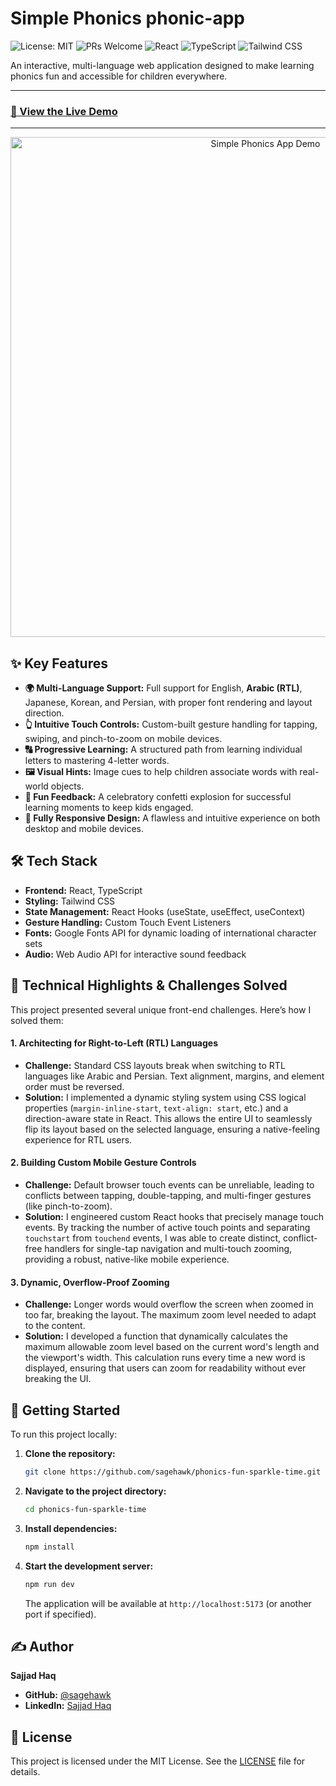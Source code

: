 # Simple Phonics phonic-app

![License: MIT](https://img.shields.io/badge/License-MIT-yellow.svg) ![PRs Welcome](https://img.shields.io/badge/PRs-welcome-brightgreen.svg) ![React](https://img.shields.io/badge/React-20232A?style=for-the-badge&logo=react&logoColor=61DAFB) ![TypeScript](https://img.shields.io/badge/TypeScript-007ACC?style=for-the-badge&logo=typescript&logoColor=white) ![Tailwind CSS](https://img.shields.io/badge/Tailwind_CSS-38B2AC?style=for-the-badge&logo=tailwind-css&logoColor=white)

An interactive, multi-language web application designed to make learning phonics fun and accessible for children everywhere.

---

### [🚀 View the Live Demo](https://phonics.sajjadhaq.com)

---

<p align="center">
  <img src="https://i.imgur.com/2CN8AHg.gif" alt="Simple Phonics App Demo" width="800"/>
</p>

## ✨ Key Features

-   **🌍 Multi-Language Support:** Full support for English, **Arabic (RTL)**, Japanese, Korean, and Persian, with proper font rendering and layout direction.
-   **👆 Intuitive Touch Controls:** Custom-built gesture handling for tapping, swiping, and pinch-to-zoom on mobile devices.
-   **🔠 Progressive Learning:** A structured path from learning individual letters to mastering 4-letter words.
-   **🖼️ Visual Hints:** Image cues to help children associate words with real-world objects.
-   **🎉 Fun Feedback:** A celebratory confetti explosion for successful learning moments to keep kids engaged.
-   **📱 Fully Responsive Design:** A flawless and intuitive experience on both desktop and mobile devices.

## 🛠️ Tech Stack

-   **Frontend:** React, TypeScript
-   **Styling:** Tailwind CSS
-   **State Management:** React Hooks (useState, useEffect, useContext)
-   **Gesture Handling:** Custom Touch Event Listeners
-   **Fonts:** Google Fonts API for dynamic loading of international character sets
-   **Audio:** Web Audio API for interactive sound feedback

## 🧠 Technical Highlights & Challenges Solved

This project presented several unique front-end challenges. Here’s how I solved them:

#### 1. Architecting for Right-to-Left (RTL) Languages
-   **Challenge:** Standard CSS layouts break when switching to RTL languages like Arabic and Persian. Text alignment, margins, and element order must be reversed.
-   **Solution:** I implemented a dynamic styling system using CSS logical properties (`margin-inline-start`, `text-align: start`, etc.) and a direction-aware state in React. This allows the entire UI to seamlessly flip its layout based on the selected language, ensuring a native-feeling experience for RTL users.

#### 2. Building Custom Mobile Gesture Controls
-   **Challenge:** Default browser touch events can be unreliable, leading to conflicts between tapping, double-tapping, and multi-finger gestures (like pinch-to-zoom).
-   **Solution:** I engineered custom React hooks that precisely manage touch events. By tracking the number of active touch points and separating `touchstart` from `touchend` events, I was able to create distinct, conflict-free handlers for single-tap navigation and multi-touch zooming, providing a robust, native-like mobile experience.

#### 3. Dynamic, Overflow-Proof Zooming
-   **Challenge:** Longer words would overflow the screen when zoomed in too far, breaking the layout. The maximum zoom level needed to adapt to the content.
-   **Solution:** I developed a function that dynamically calculates the maximum allowable zoom level based on the current word's length and the viewport's width. This calculation runs every time a new word is displayed, ensuring that users can zoom for readability without ever breaking the UI.

## 🚀 Getting Started

To run this project locally:

1.  **Clone the repository:**
    ```sh
    git clone https://github.com/sagehawk/phonics-fun-sparkle-time.git
    ```

2.  **Navigate to the project directory:**
    ```sh
    cd phonics-fun-sparkle-time
    ```

3.  **Install dependencies:**
    ```sh
    npm install
    ```

4.  **Start the development server:**
    ```sh
    npm run dev
    ```
    The application will be available at `http://localhost:5173` (or another port if specified).

## ✍️ Author

**Sajjad Haq**

-   **GitHub:** [@sagehawk](https://github.com/sagehawk)
-   **LinkedIn:** [Sajjad Haq](https://www.linkedin.com/in/sajjadhaq/)

## 📜 License

This project is licensed under the MIT License. See the [LICENSE](LICENSE) file for details.
